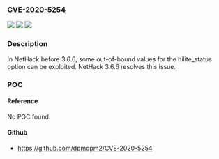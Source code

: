 ### [CVE-2020-5254](https://cve.mitre.org/cgi-bin/cvename.cgi?name=CVE-2020-5254)
![](https://img.shields.io/static/v1?label=Product&message=NetHack&color=blue)
![](https://img.shields.io/static/v1?label=Version&message=n%2Fa&color=blue)
![](https://img.shields.io/static/v1?label=Vulnerability&message=CWE-125%20Out-of-bounds%20Read&color=brighgreen)

### Description

In NetHack before 3.6.6, some out-of-bound values for the hilite_status option can be exploited. NetHack 3.6.6 resolves this issue.

### POC

#### Reference
No POC found.

#### Github
- https://github.com/dpmdpm2/CVE-2020-5254

